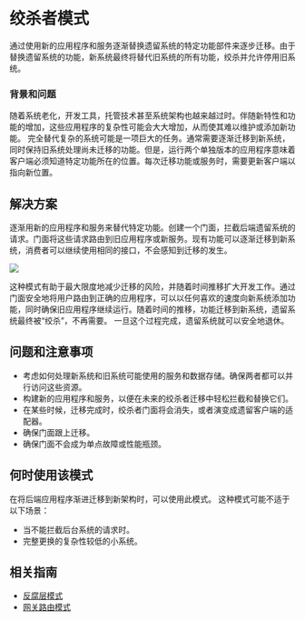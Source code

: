 # 绞杀者模式

通过使用新的应用程序和服务逐渐替换遗留系统的特定功能部件来逐步迁移。由于替换遗留系统的功能，新系统最终将替代旧系统的所有功能，绞杀并允许停用旧系统。

### 背景和问题

随着系统老化，开发工具，托管技术甚至系统架构也越来越过时。伴随新特性和功能的增加，这些应用程序的复杂性可能会大大增加，从而使其难以维护或添加新功能。
完全替代复杂的系统可能是一项巨大的任务。通常需要逐渐迁移到新系统，同时保持旧系统处理尚未迁移的功能。但是，运行两个单独版本的应用程序意味着客户端必须知道特定功能所在的位置。每次迁移功能或服务时，需要更新客户端以指向新位置。

## 解决方案

逐渐用新的应用程序和服务来替代特定功能。创建一个门面，拦截后端遗留系统的请求。门面将这些请求路由到旧应用程序或新服务。现有功能可以逐渐迁移到新系统，消费者可以继续使用相同的接口，不会感知到迁移的发生。

![](https://docs.microsoft.com/en-us/azure/architecture/patterns/_images/strangler.png)

这种模式有助于最大限度地减少迁移的风险，并随着时间推移扩大开发工作。通过门面安全地将用户路由到正确的应用程序，可以以任何喜欢的速度向新系统添加功能，同时确保旧应用程序继续运行。随着时间的推移，功能迁移到新系统，遗留系统最终被“绞杀”，不再需要。 一旦这个过程完成，遗留系统就可以安全地退休。

## 问题和注意事项

* 考虑如何处理新系统和旧系统可能使用的服务和数据存储。确保两者都可以并行访问这些资源。
* 构建新的应用程序和服务，以便在未来的绞杀者迁移中轻松拦截和替换它们。
* 在某些时候，迁移完成时，绞杀者门面将会消失，或者演变成遗留客户端的适配器。
* 确保门面跟上迁移。
* 确保门面不会成为单点故障或性能瓶颈。

## 何时使用该模式

在将后端应用程序渐进迁移到新架构时，可以使用此模式。
这种模式可能不适于以下场景：
* 当不能拦截后台系统的请求时。
* 完整更换的复杂性较低的小系统。

## 相关指南

* [反腐层模式](anti-corruption-layer.md)
* [网关路由模式](gateway-routing.md)